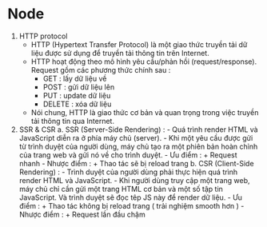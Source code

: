 # Node
1. HTTP protocol
   - HTTP (Hypertext Transfer Protocol) là một giao thức truyền tải dữ liệu được sử dụng để truyền tải thông tin trên Internet.
   - HTTP hoạt động theo mô hình yêu cầu/phản hồi (request/response). Request gồm các phương thức chính sau :
      + GET : lấy dữ liệu về
      + POST : gửi dữ liệu lên
      + PUT : update dữ liệu
      + DELETE : xóa dữ liệu
   - Nói chung, HTTP là giao thức cơ bản và quan trọng trong việc truyền tải thông tin qua Internet.
2. SSR & CSR
   a. SSR (Server-Side Rendering) :
       - Quá trình render HTML và JavaScript diễn ra ở phía máy chủ (server).
       - Khi một yêu cầu được gửi từ trình duyệt của người dùng, máy chủ tạo ra một phiên bản hoàn chỉnh của trang web và gửi nó về cho trình duyệt.
       - Ưu điểm :
         + Request nhanh
       - Nhược điểm :
         + Thao tác sẽ bị reload trang
    b. CSR (Client-Side Rendering) :
       - Trình duyệt của người dùng phải thực hiện quá trình render HTML và JavaScript.
       - Khi người dùng truy cập một trang web, máy chủ chỉ cần gửi một trang HTML cơ bản và một số tập tin JavaScript. Và trình duyệt sẽ đọc têp JS này để render dữ liệu.
       - Ưu điểm :
          + Thao tác không bị reload trang ( trải nghiệm smooth hơn )
       - Nhược điểm :
          + Request lần đầu chậm
